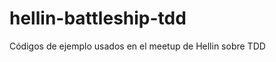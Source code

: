hellin-battleship-tdd
=====================

Códigos de ejemplo usados en el meetup de Hellin sobre TDD
